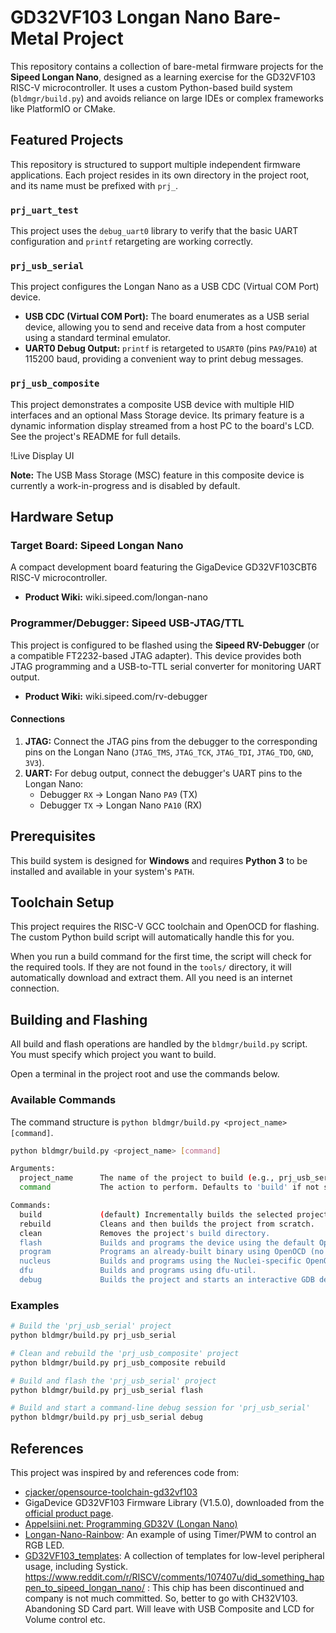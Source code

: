 # GD32VF103 Longan Nano Bare-Metal Project

This repository contains a collection of bare-metal firmware projects for the **Sipeed Longan Nano**, designed as a learning exercise for the GD32VF103 RISC-V microcontroller. It uses a custom Python-based build system (`bldmgr/build.py`) and avoids reliance on large IDEs or complex frameworks like PlatformIO or CMake.

## Featured Projects

This repository is structured to support multiple independent firmware applications. Each project resides in its own directory in the project root, and its name must be prefixed with `prj_`.

### `prj_uart_test`

This project uses the `debug_uart0` library to verify that the basic UART configuration and `printf` retargeting are working correctly.

### `prj_usb_serial`

This project configures the Longan Nano as a USB CDC (Virtual COM Port) device.

*   **USB CDC (Virtual COM Port):** The board enumerates as a USB serial device, allowing you to send and receive data from a host computer using a standard terminal emulator.
*   **UART0 Debug Output:** `printf` is retargeted to `USART0` (pins `PA9`/`PA10`) at 115200 baud, providing a convenient way to print debug messages.

### `prj_usb_composite`

This project demonstrates a composite USB device with multiple HID interfaces and an optional Mass Storage device. Its primary feature is a dynamic information display streamed from a host PC to the board's LCD. See the project's README for full details.

!Live Display UI

**Note:** The USB Mass Storage (MSC) feature in this composite device is currently a work-in-progress and is disabled by default.

## Hardware Setup

### Target Board: Sipeed Longan Nano

A compact development board featuring the GigaDevice GD32VF103CBT6 RISC-V microcontroller.
*   **Product Wiki:** wiki.sipeed.com/longan-nano

### Programmer/Debugger: Sipeed USB-JTAG/TTL

This project is configured to be flashed using the **Sipeed RV-Debugger** (or a compatible FT2232-based JTAG adapter). This device provides both JTAG programming and a USB-to-TTL serial converter for monitoring UART output.
*   **Product Wiki:** wiki.sipeed.com/rv-debugger

#### Connections

1.  **JTAG:** Connect the JTAG pins from the debugger to the corresponding pins on the Longan Nano (`JTAG_TMS`, `JTAG_TCK`, `JTAG_TDI`, `JTAG_TDO`, `GND`, `3V3`).
2.  **UART:** For debug output, connect the debugger's UART pins to the Longan Nano:
    *   Debugger `RX` -> Longan Nano `PA9` (TX)
    *   Debugger `TX` -> Longan Nano `PA10` (RX)

## Prerequisites

This build system is designed for **Windows** and requires **Python 3** to be installed and available in your system's `PATH`.

## Toolchain Setup

This project requires the RISC-V GCC toolchain and OpenOCD for flashing. The custom Python build script will automatically handle this for you.

When you run a build command for the first time, the script will check for the required tools. If they are not found in the `tools/` directory, it will automatically download and extract them. All you need is an internet connection.

## Building and Flashing

All build and flash operations are handled by the `bldmgr/build.py` script. You must specify which project you want to build.

Open a terminal in the project root and use the commands below.

### Available Commands

The command structure is `python bldmgr/build.py <project_name> [command]`.

```bash
python bldmgr/build.py <project_name> [command]

Arguments:
  project_name      The name of the project to build (e.g., prj_usb_serial).
  command           The action to perform. Defaults to 'build' if not specified.

Commands:
  build             (default) Incrementally builds the selected project.
  rebuild           Cleans and then builds the project from scratch.
  clean             Removes the project's build directory.
  flash             Builds and programs the device using the default OpenOCD.
  program           Programs an already-built binary using OpenOCD (no build).
  nucleus           Builds and programs using the Nuclei-specific OpenOCD config.
  dfu               Builds and programs using dfu-util.
  debug             Builds the project and starts an interactive GDB debug session.
```

### Examples

```bash
# Build the 'prj_usb_serial' project
python bldmgr/build.py prj_usb_serial

# Clean and rebuild the 'prj_usb_composite' project
python bldmgr/build.py prj_usb_composite rebuild

# Build and flash the 'prj_usb_serial' project
python bldmgr/build.py prj_usb_serial flash

# Build and start a command-line debug session for 'prj_usb_serial'
python bldmgr/build.py prj_usb_serial debug
```

## References

This project was inspired by and references code from:
*   [cjacker/opensource-toolchain-gd32vf103](https://github.com/cjacker/opensource-toolchain-gd32vf103)
*   GigaDevice GD32VF103 Firmware Library (V1.5.0), downloaded from the [official product page](https://www.gigadevice.com/microcontrollers/gd32vf103/).
*   [Appelsiini.net: Programming GD32V (Longan Nano)](https://www.appelsiini.net/2020/programming-gd32v-longan-nano/)
*   [Longan-Nano-Rainbow](https://github.com/joba-1/Longan-Nano-Rainbow/tree/main): An example of using Timer/PWM to control an RGB LED.
*   [GD32VF103_templates](https://github.com/WRansohoff/GD32VF103_templates/tree/master): A collection of templates for low-level peripheral usage, including Systick.
https://www.reddit.com/r/RISCV/comments/107407u/did_something_happen_to_sipeed_longan_nano/ : This chip has been discontinued and company is not much committed. So, better to go with CH32V103. Abandoning SD Card part. Will leave with USB Composite and LCD for Volume control etc.